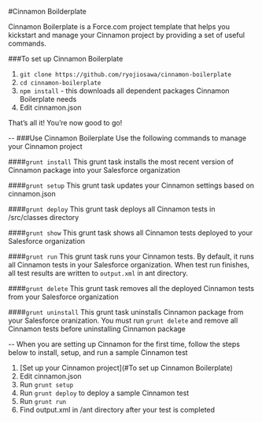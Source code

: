 #Cinnamon Boilderplate

Cinnamon Boilerplate is a Force.com project template that helps you kickstart and manage your Cinnamon project by providing a set of useful commands.

###To set up Cinnamon Boilerplate
1. `git clone https://github.com/ryojiosawa/cinnamon-boilerplate`
2. `cd cinnamon-boilerplate`
3. `npm install` - this downloads all dependent packages Cinnamon Boilerplate needs
4. Edit cinnamon.json

That’s all it!  You’re now good to go!

--
###Use Cinnamon Boilerplate
Use the following commands to manage your Cinnamon project

####`grunt install`
This grunt task installs the most recent version of Cinnamon package into your Salesforce organization

####`grunt setup`
This grunt task updates your Cinnamon settings based on cinnamon.json

####`grunt deploy`
This grunt task deploys all Cinnamon tests in /src/classes directory

####`grunt show`
This grunt task shows all Cinnamon tests deployed to your Salesforce organization

####`grunt run`
This grunt task runs your Cinnamon tests.  By default, it runs all Cinnamon tests in your Salesforce organization.  When test run finishes, all test results are written to `output.xml` in ant directory.

####`grunt delete`
This grunt task removes all the deployed Cinnamon tests from your Salesforce organization

####`grunt uninstall`
This grunt task uninstalls Cinnamon package from your Salesforce oranization.  You must run `grunt delete` and remove all Cinnamon tests before uninstalling Cinnamon package

--
When you are setting up Cinnamon for the first time, follow the steps below to install, setup, and run a sample Cinnamon test

1. [Set up your Cinnamon project](#To set up Cinnamon Boilerplate)
2. Edit cinnamon.json
3. Run `grunt setup`
4. Run `grunt deploy` to deploy a sample Cinnamon test
5. Run `grunt run`
6. Find output.xml in /ant directory after your test is completed

